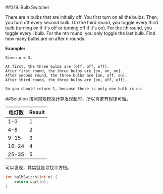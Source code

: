 ##319. Bulb Switcher

There are n bulbs that are initially off. You first turn on all the bulbs. Then, you turn off every second bulb. On the third round, you toggle every third bulb (turning on if it's off or turning off if it's on). For the ith round, you toggle every i bulb. For the nth round, you only toggle the last bulb. Find how many bulbs are on after n rounds.

**Example:**
```
Given n = 3. 

At first, the three bulbs are [off, off, off].
After first round, the three bulbs are [on, on, on].
After second round, the three bulbs are [on, off, on].
After third round, the three bulbs are [on, off, off]. 

So you should return 1, because there is only one bulb is on.
```

##Solution
按照常规模拟计算发现超时，所以肯定有规律可循。

电灯数|Result
-----|------
1-3|1
4-8|2
9-15|3
16-24|4
25-35|5

可以发现，其实就是寻找平方根。

```cpp
int bulbSwitch(int n) {
    return sqrt(n);
}
```
